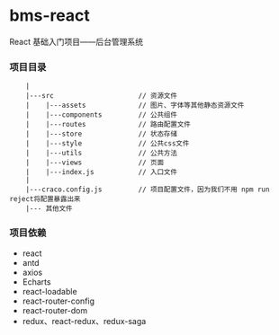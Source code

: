 # bms-react
React 基础入门项目——后台管理系统

### 项目目录
```
    |
    |---src                     // 资源文件
    |    |---assets             // 图片、字体等其他静态资源文件
    |    |---components         // 公共组件
    |    |---routes             // 路由配置文件
    |    |---store              // 状态存储
    |    |---style              // 公共css文件
    |    |---utils              // 公共方法
    |    |---views              // 页面
    |    |---index.js           // 入口文件
    |
    |---craco.config.js         // 项目配置文件，因为我们不用 npm run reject将配置暴露出来
    |--- 其他文件
```

### 项目依赖
- react 		
- antd 		
- axios 	
- Echarts 		
- react-loadable		 
- react-router-config 	
- react-router-dom 		
- redux、react-redux、redux-saga	 
